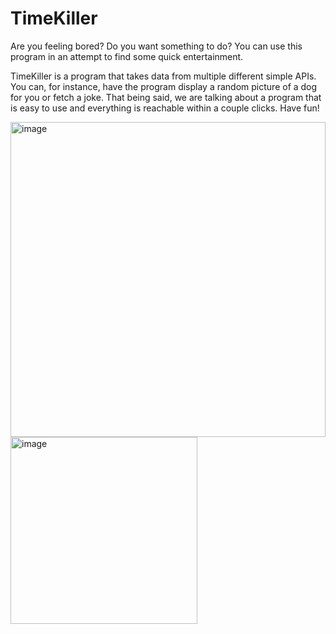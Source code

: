 # TimeKiller
Are you feeling bored? Do you want something to do? You can use this program in an attempt to find some quick entertainment. 

TimeKiller is a program that takes data from multiple different simple APIs. You can, for instance, have the program display
a random picture of a dog for you or fetch a joke. That being said, we are talking about a program that is easy to use and 
everything is reachable within a couple clicks. Have fun!

<img width="504" alt="image" src="https://github.com/CaptainCluster/TimeKiller/assets/121576355/bac7b86a-706d-4447-9346-3eead65e47ff">

<img width="299" alt="image" src="https://github.com/CaptainCluster/TimeKiller/assets/121576355/f897d88d-3eee-48d8-ae96-22f485435260">
